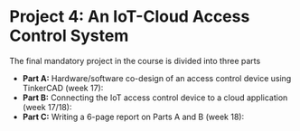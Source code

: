 # Project 4: An IoT-Cloud Access Control System

The final mandatory project in the course is divided into three parts

- **Part A:** Hardware/software co-design of an access control device using TinkerCAD (week 17):
- **Part B:** Connecting the IoT access control device to a cloud application (week 17/18):
- **Part C:** Writing a 6-page report on Parts A and B (week 18):
